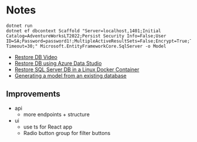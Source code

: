 # Notes

```
dotnet run
dotnet ef dbcontext Scaffold "Server=localhost,1401;Initial Catalog=AdventureWorksLT2022;Persist Security Info=False;User ID=SA;Password=password1!;MultipleActiveResultSets=False;Encrypt=True;TrustServerCertificate=False;Connection Timeout=30;" Microsoft.EntityFrameworkCore.SqlServer -o Model
```

- [Restore DB Video](https://www.youtube.com/watch?v=7ICbhjbPUhI)
- [Restore DB using Azure Data Studio](https://www.quackit.com/sql_server/mac/how_to_restore_a_bak_file_using_azure_data_studio.cfm)
- [Restore SQL Server DB in a Linux Docker Container](https://learn.microsoft.com/en-us/sql/linux/tutorial-restore-backup-in-sql-server-container?view=sql-server-ver16&tabs=prod)
- [Generating a model from an existing database](https://www.learnentityframeworkcore.com/walkthroughs/existing-database)

## Improvements

- api
  - more endpoints + structure
- ui
  - use ts for React app
  - Radio button group for filter buttons
